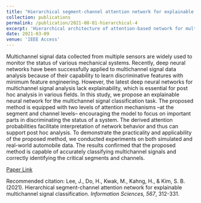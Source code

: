 ```yaml
---
title: "Hierarchical segment-channel attention network for explainable multichannel signal classification"
collection: publications
permalink: /publication/2021-08-01-hierarchical-4
excerpt: 'Hierarchical architecture of attention-based network for multichannel data classification and interpretation.'
date: 2021-03-09
venue: 'IEEE Access'
---
```


Multichannel signal data collected from multiple sensors are widely used to monitor the status of various mechanical systems. 
Recently, deep neural networks have been successfully applied to multichannel signal data analysis because of their capability to learn discriminative features with minimum feature engineering. 
However, the latest deep neural networks for multichannel signal analysis lack explainability, which is essential for post hoc analysis in various fields. 
In this study, we propose an explainable neural network for the multichannel signal classification task. 
The proposed method is equipped with two levels of attention mechanisms –at the segment and channel levels– encouraging the model to focus on important parts in discriminating the status of a system. 
The derived attention probabilities facilitate interpretation of network behavior and thus can support post hoc analysis. 
To demonstrate the practicality and applicability of the proposed method, we conducted experiments on both simulated and real-world automobile data. 
The results confirmed that the proposed method is capable of accurately classifying multichannel signals and correctly identifying the critical segments and channels.

[Paper Link](https://www.sciencedirect.com/science/article/abs/pii/S002002552100267X)

Recommended citation: Lee, J., Do, H., Kwak, M., Kahng, H., & Kim, S. B. (2021). Hierarchical segment-channel attention network for explainable multichannel signal classification. <i>Information Sciences, 567</i>, 312-331.